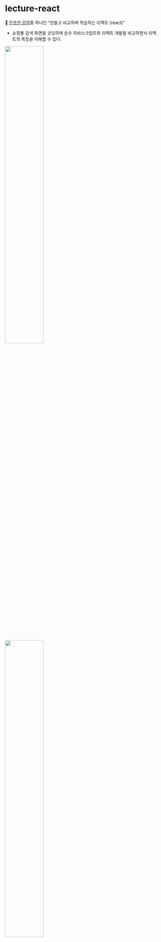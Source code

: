 # lecture-react

📌 <a href="https://www.inflearn.com/course/%EB%A7%8C%EB%93%A4%EB%A9%B4%EC%84%9C-%ED%95%99%EC%8A%B5%ED%95%98%EB%8A%94-%EB%A6%AC%EC%95%A1%ED%8A%B8#">인프런 강의</a>중 하나인 "만들고 비교하며 학습하는 리액트 (react)"

* 쇼핑몰 검색 화면을 코딩하며 순수 자바스크립트와 리액트 개발을 비교하면서 리액트의 특징을 이해할 수 있다.


<img src="https://cdn.inflearn.com/public/files/courses/326905/53936126-f7a7-4801-be97-6a8a867728df/%E1%84%89%E1%85%B3%E1%84%8F%E1%85%B3%E1%84%85%E1%85%B5%E1%86%AB%E1%84%89%E1%85%A3%E1%86%BA%202021-04-29%20%E1%84%8B%E1%85%A9%E1%84%8C%E1%85%A5%E1%86%AB%208.55.47.png" width="50%">

<img src="https://cdn.inflearn.com/public/files/courses/326905/07ba8a4f-fd32-489c-b7e5-78ea07c91077/%E1%84%89%E1%85%B3%E1%84%8F%E1%85%B3%E1%84%85%E1%85%B5%E1%86%AB%E1%84%89%E1%85%A3%E1%86%BA%202021-04-29%20%E1%84%8B%E1%85%A9%E1%84%8C%E1%85%A5%E1%86%AB%208.55.55.png" width="50%">

<img src="https://cdn.inflearn.com/public/files/courses/326905/15886afd-88a3-4a93-ac53-3b24db8d6f7b/%E1%84%89%E1%85%B3%E1%84%8F%E1%85%B3%E1%84%85%E1%85%B5%E1%86%AB%E1%84%89%E1%85%A3%E1%86%BA%202021-04-29%20%E1%84%8B%E1%85%A9%E1%84%8C%E1%85%A5%E1%86%AB%208.55.47.png" width="50%">


https://excited-kilogram-5f6.notion.site/4f471f0159c243b098fcf79b39c17a72?v=61950d7f85ec49e6a3cc1ed0fdd64c03
